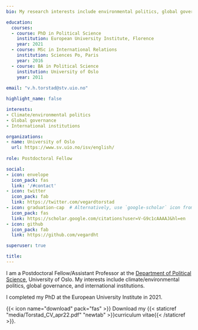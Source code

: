 ```yaml
---
bio: My research interests include environmental politics, global governance and legitimacy.

education:
  courses:
  - course: PhD in Political Science
    institution: European University Institute, Florence
    year: 2021
  - course: MSc in International Relations
    institution: Sciences Po, Paris
    year: 2016
  - course: BA in Political Science
    institution: University of Oslo
    year: 2011
    
email: "v.h.torstad@stv.uio.no"

highlight_name: false

interests:
- Climate/environmental politics
- Global governance
- International institutions

organizations:
- name: University of Oslo
  url: https://www.sv.uio.no/isv/english/
  
role: Postdoctoral Fellow

social:
- icon: envelope
  icon_pack: fas
  link: '/#contact'
- icon: twitter
  icon_pack: fab
  link: https://twitter.com/vegardtorstad
- icon: graduation-cap  # Alternatively, use `google-scholar` icon from `ai` icon pack
  icon_pack: fas
  link: https://scholar.google.com/citations?user=V-G9c1cAAAAJ&hl=en
- icon: github
  icon_pack: fab
  link: https://github.com/vegardht

superuser: true

title: 
---
```

I am a Postdoctoral Fellow/Assistant Professor at the [Department of Political Science](https://www.sv.uio.no/isv/english/), University of Oslo. My interests include climate/environmental politics, global governance, and international institutions. 

I completed my PhD at the European University Institute in 2021.

{{< icon name="download" pack="fas" >}} Download my {{< staticref "media/Torstad_CV_apr22.pdf" "newtab" >}}curriculum vitae{{< /staticref >}}.
